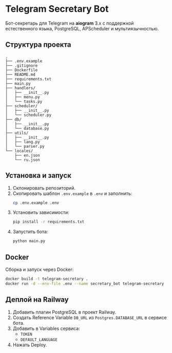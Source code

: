 # Telegram Secretary Bot

Бот-секретарь для Telegram на **aiogram** 3.x с поддержкой естественного языка, PostgreSQL, APScheduler и мультиязычностью.

## Структура проекта

```
.
├── .env.example
├── .gitignore
├── Dockerfile
├── README.md
├── requirements.txt
├── main.py
├── handlers/
│   ├── __init__.py
│   ├── menu.py
│   └── tasks.py
├── scheduler/
│   ├── __init__.py
│   └── scheduler.py
├── db/
│   ├── __init__.py
│   └── database.py
├── utils/
│   ├── __init__.py
│   ├── lang.py
│   └── parser.py
└── locales/
    ├── en.json
    └── ru.json
```

## Установка и запуск

1. Склонировать репозиторий.
2. Скопировать шаблон `.env.example` в `.env` и заполнить:
   ```bash
   cp .env.example .env
   ```
3. Установить зависимости:
   ```bash
   pip install -r requirements.txt
   ```
4. Запустить бота:
   ```bash
   python main.py
   ```

## Docker

Сборка и запуск через Docker:
```bash
docker build -t telegram-secretary .
docker run -d --env-file .env --name secretary_bot telegram-secretary
```

## Деплой на Railway

1. Добавить плагин PostgreSQL в проект Railway.
2. Создать Reference Variable `DB_URL` из `Postgres.DATABASE_URL` в сервисе бота.
3. Добавить в Variables сервиса:
   - `TOKEN`
   - `DEFAULT_LANGUAGE`
4. Нажать Deploy.


